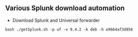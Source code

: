 ## Various Splunk download automation
- Download Splunk and Universal forwarder
```
bash ./getSplunk.sh -p uf -v 9.4.2 -k deb -h e9664af3d956
```